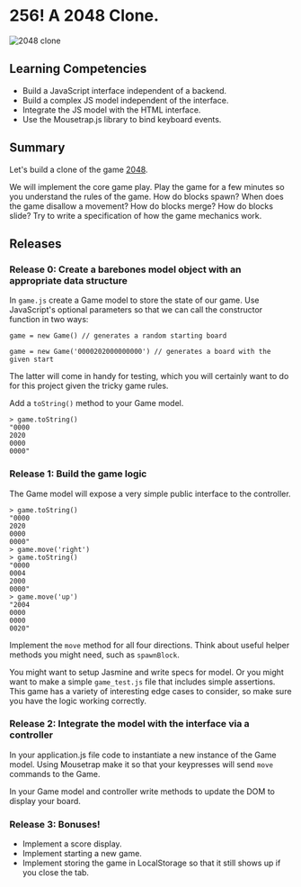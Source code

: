# 256! A 2048 Clone.
![2048 clone](http://lab.joelrojo.com/images/2048.png)

## Learning Competencies

* Build a JavaScript interface independent of a backend.
* Build a complex JS model independent of the interface.
* Integrate the JS model with the HTML interface.
* Use the Mousetrap.js library to bind keyboard events.

## Summary

Let's build a clone of the game [2048](http://gabrielecirulli.github.io/2048/).

We will implement the core game play. Play the game for a few minutes so you understand the rules of the game. How do blocks spawn? When does the game disallow a movement? How do blocks merge? How do blocks slide? Try to write a specification of how the game mechanics work.

## Releases

### Release 0: Create a barebones model object with an appropriate data structure

In `game.js` create a Game model to store the state of our game. Use JavaScript's optional parameters so that we can call the constructor function in two ways:

`game = new Game() // generates a random starting board`

`game = new Game('0000202000000000') // generates a board with the given start`

The latter will come in handy for testing, which you will certainly want to do for this project given the tricky game rules.

Add a `toString()` method to your Game model.

```
> game.toString()
"0000
2020
0000
0000"
```

### Release 1: Build the game logic

The Game model will expose a very simple public interface to the controller.

```
> game.toString()
"0000
2020
0000
0000"
> game.move('right')
> game.toString()
"0000
0004
2000
0000"
> game.move('up')
"2004
0000
0000
0020"
```

Implement the `move` method for all four directions. Think about useful helper methods you might need, such as `spawnBlock`.

You might want to setup Jasmine and write specs for model. Or you might want to make a simple `game_test.js` file that includes simple assertions. This game has a variety of interesting edge cases to consider, so make sure you have the logic working correctly.

### Release 2: Integrate the model with the interface via a controller

In your application.js file code to instantiate a new instance of the Game model. Using Mousetrap make it so that your keypresses will send `move` commands to the Game. 

In your Game model and controller write methods to update the DOM to display your board. 

### Release 3: Bonuses!

* Implement a score display.
* Implement starting a new game.
* Implement storing the game in LocalStorage so that it still shows up if you close the tab.
